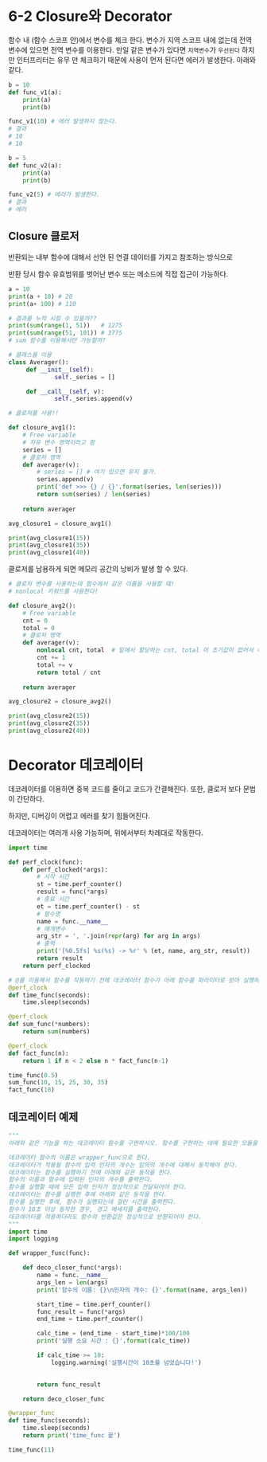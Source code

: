 # 6-2 Closure와 Decorator

함수 내 (함수 스코프 안)에서 변수를 체크 한다. 변수가 지역 스코프 내에 없는데 전역 변수에 있으면 전역 변수를 이용한다. 만일 같은 변수가 있다면 `지역변수`가 `우선된다` 하지만 인터프리터는 유무 만 체크하기 때문에 사용이 먼저 된다면 에러가 발생한다. 아래와 같다.

```python
b = 10
def func_v1(a):
	print(a)
	print(b)

func_v1(10) # 에러 발생하지 않는다.
# 결과
# 10
# 10

b = 5
def func_v2(a):
	print(a)
	print(b)

func_v2(5) # 에러가 발생한다.
# 결과
# 에러
```

## Closure  클로저

반환되는 내부 함수에 대해서 선언 된 연결 데이터를 가지고 참조하는 방식으로 

반환 당시 함수 유효범위를 벗어난 변수 또는 메소드에 직접 접근이 가능하다.

```python
a = 10
print(a + 10) # 20
print(a+ 100) # 110

# 결과를 누적 시킬 수 있을까??
print(sum(range(1, 51))   # 1275
print(sum(range(51, 101)) # 3775
# sum 함수를 이용해서만 가능할까?  

# 클래스를 이용
class Averager():
	 def __init__(self):
			 self._series = []

	 def __call__(self, v):
			 self._series.append(v)

# 클로저를 사용!!

def closure_avg1():
    # Free variable
    # 자유 변수 영역이라고 함
    series = []
    # 클로저 영역
    def averager(v):
        # series = [] # 여기 있으면 유지 불가.
        series.append(v)
        print('def >>> {} / {}'.format(series, len(series)))
        return sum(series) / len(series)
    
    return averager

avg_closure1 = closure_avg1()

print(avg_closure1(15))
print(avg_closure1(35))
print(avg_closure1(40))
```

클로저를 남용하게 되면 메모리 공간의 낭비가 발생 할 수 있다.

```python
# 클로저 변수를 사용하는데 함수에서 같은 이름을 사용할 때!
# nonlocal 키워드를 사용한다!

def closure_avg2():
    # Free variable
    cnt = 0
    total = 0
    # 클로저 영역
    def averager(v):
        nonlocal cnt, total  # 밑에서 할당하는 cnt, total 이 초기값이 없어서 에러 생김
        cnt += 1
        total += v
        return total / cnt
    
    return averager

avg_closure2 = closure_avg2()

print(avg_closure2(15))
print(avg_closure2(35))
print(avg_closure2(40))
```

# Decorator 데코레이터

데코레이터를 이용하면 중복 코드를 줄이고 코드가 간결해진다. 또한, 클로저 보다 문법이 간단하다.

하지만, 디버깅이 어렵고 에러를 찾기 힘들어진다.

데코레이터는 여러개 사용 가능하며, 위에서부터 차례대로 작동한다.

```python
import time

def perf_clock(func):
    def perf_clocked(*args):
        # 시작 시간 
        st = time.perf_counter() 
        result = func(*args)
        # 종료 시간
        et = time.perf_counter() - st 
        # 함수명
        name = func.__name__
        # 매개변수 
        arg_str = ', '.join(repr(arg) for arg in args)
        # 출력
        print('[%0.5fs] %s(%s) -> %r' % (et, name, arg_str, result)) 
        return result 
    return perf_clocked

# @를 이용해서 함수를 작동하기 전에 데코레이터 함수가 아래 함수를 파라미터로 받아 실행하는 형태
@perf_clock
def time_func(seconds):
    time.sleep(seconds)

@perf_clock
def sum_func(*numbers):
    return sum(numbers)

@perf_clock
def fact_func(n):
    return 1 if n < 2 else n * fact_func(n-1)

time_func(0.5)
sum_func(10, 15, 25, 30, 35)
fact_func(10)

```

## 데코레이터 예제

```python
"""
아래와 같은 기능을 하는 데코레이터 함수를 구현하시오. 함수를 구현하는 데에 필요한 모듈을 import하는 코드를 답안에 반드시 포함하시오.

데코레이터 함수의 이름은 wrapper_func으로 한다.
데코레이터가 적용될 함수의 입력 인자의 개수는 임의의 개수에 대해서 동작해야 한다.
데코레이터는 함수를 실행하기 전에 아래와 같은 동작을 한다.
함수의 이름과 함수에 입력된 인자의 개수를 출력한다.
함수를 실행할 때에 모든 입력 인자가 정상적으로 전달되어야 한다.
데코레이터는 함수를 실행한 후에 아래와 같은 동작을 한다.
함수를 실행한 후에, 함수가 실행되는데 걸린 시간을 출력한다.
함수가 10초 이상 동작한 경우, 경고 메세지를 출력한다.
데코레이터를 적용하더라도 함수의 반환값은 정상적으로 반환되어야 한다.
"""
import time
import logging

def wrapper_func(func):

    def deco_closer_func(*args):
        name = func.__name__
        args_len = len(args)
        print('함수의 이름: {}\n인자의 개수: {}'.format(name, args_len))

        start_time = time.perf_counter()
        func_result = func(*args)
        end_time = time.perf_counter()

        calc_time = (end_time - start_time)*100/100
        print('실행 소요 시간 : {}'.format(calc_time))

        if calc_time >= 10:
            logging.warning('실행시간이 10초를 넘었습니다!')
        

        return func_result

    return deco_closer_func

@wrapper_func
def time_func(seconds):
    time.sleep(seconds)
    return print('time_func 끝')

time_func(11)
```